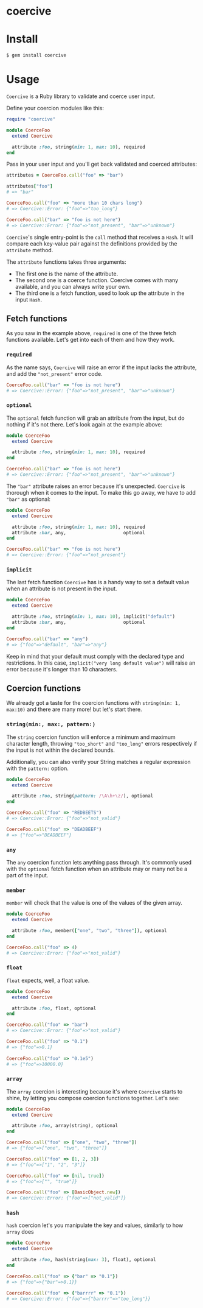 # coercive

# Install

```
$ gem install coercive
```

# Usage

`Coercive` is a Ruby library to validate and coerce user input.

Define your coercion modules like this:

```ruby
require "coercive"

module CoerceFoo
  extend Coercive

  attribute :foo, string(min: 1, max: 10), required
end
```

Pass in your user input and you'll get back validated and coerced attributes:

```ruby
attributes = CoerceFoo.call("foo" => "bar")

attributes["foo"]
# => "bar"

CoerceFoo.call("foo" => "more than 10 chars long")
# => Coercive::Error: {"foo"=>"too_long"}

CoerceFoo.call("bar" => "foo is not here")
# => Coercive::Error: {"foo"=>"not_present", "bar"=>"unknown"}
```

`Coercive`'s single entry-point is the `call` method that receives a `Hash`. It will compare each key-value pair against the definitions provided by the `attribute` method.

The `attribute` functions takes three arguments:
* The first one is the name of the attribute.
* The second one is a coerce function. Coercive comes with many available, and you can always write your own.
* The third one is a fetch function, used to look up the attribute in the input `Hash`.

## Fetch functions

As you saw in the example above, `required` is one of the three fetch functions available. Let's get into each of them and how they work.

### `required`

As the name says, `Coercive` will raise an error if the input lacks the attribute, and add the `"not_present"` error code.

```ruby
CoerceFoo.call("bar" => "foo is not here")
# => Coercive::Error: {"foo"=>"not_present", "bar"=>"unknown"}
```

### `optional`

The `optional` fetch function will grab an attribute from the input, but do nothing if it's not there. Let's look again at the example above:

```ruby
module CoerceFoo
  extend Coercive

  attribute :foo, string(min: 1, max: 10), required
end

CoerceFoo.call("bar" => "foo is not here")
# => Coercive::Error: {"foo"=>"not_present", "bar"=>"unknown"}
```

The `"bar"` attribute raises an error because it's unexpected. `Coercive` is thorough when it comes to the input. To make this go away, we have to add `"bar"` as optional:

```ruby
module CoerceFoo
  extend Coercive

  attribute :foo, string(min: 1, max: 10), required
  attribute :bar, any,                     optional
end

CoerceFoo.call("bar" => "foo is not here")
# => Coercive::Error: {"foo"=>"not_present"}
```

### `implicit`

The last fetch function `Coercive` has is a handy way to set a default value when an attribute is not present in the input.

```ruby
module CoerceFoo
  extend Coercive

  attribute :foo, string(min: 1, max: 10), implicit("default")
  attribute :bar, any,                     optional
end

CoerceFoo.call("bar" => "any")
# => {"foo"=>"default", "bar"=>"any"}
```

Keep in mind that your default must comply with the declared type and restrictions. In this case, `implicit("very long default value")` will raise an error because it's longer than 10 characters.

## Coercion functions

We already got a taste for the coercion functions with `string(min: 1, max:10)` and there are many more! but let's start there.

### `string(min:, max:, pattern:)`

The `string` coercion function will enforce a minimum and maximum character length, throwing `"too_short"` and `"too_long"` errors respectively if the input is not within the declared bounds.

Additionally, you can also verify your String matches a regular expression with the `pattern:` option.

```ruby
module CoerceFoo
  extend Coercive

  attribute :foo, string(pattern: /\A\h+\z/), optional
end

CoerceFoo.call("foo" => "REDBEETS")
# => Coercive::Error: {"foo"=>"not_valid"}

CoerceFoo.call("foo" => "DEADBEEF")
# => {"foo"=>"DEADBEEF"}
```

### `any`

The `any` coercion function lets anything pass through. It's commonly used with the `optional` fetch function when an attribute may or many not be a part of the input.

### `member`

`member` will check that the value is one of the values of the given array.

```ruby
module CoerceFoo
  extend Coercive

  attribute :foo, member(["one", "two", "three"]), optional
end

CoerceFoo.call("foo" => 4)
# => Coercive::Error: {"foo"=>"not_valid"}
```

### `float`

`float` expects, well, a float value.

```ruby
module CoerceFoo
  extend Coercive

  attribute :foo, float, optional
end

CoerceFoo.call("foo" => "bar")
# => Coercive::Error: {"foo"=>"not_valid"}

CoerceFoo.call("foo" => "0.1")
# => {"foo"=>0.1}
  
CoerceFoo.call("foo" => "0.1e5")
# => {"foo"=>10000.0}
```

### `array`

The `array` coercion is interesting because it's where `Coercive` starts to shine, by letting you compose coercion functions together. Let's see:

```ruby
module CoerceFoo
  extend Coercive

  attribute :foo, array(string), optional
end

CoerceFoo.call("foo" => ["one", "two", "three"])
# => {"foo"=>["one", "two", "three"]}

CoerceFoo.call("foo" => [1, 2, 3])
# => {"foo"=>["1", "2", "3"]}

CoerceFoo.call("foo" => [nil, true])
# => {"foo"=>["", "true"]}

CoerceFoo.call("foo" => [BasicObject.new])
# => Coercive::Error: {"foo"=>["not_valid"]}
```

### `hash`

`hash` coercion let's you manipulate the key and values, similarly to how `array` does

```ruby
module CoerceFoo
  extend Coercive

  attribute :foo, hash(string(max: 3), float), optional
end

CoerceFoo.call("foo" => {"bar" => "0.1"})
# => {"foo"=>{"bar"=>0.1}}

CoerceFoo.call("foo" => {"barrrr" => "0.1"})
# => Coercive::Error: {"foo"=>{"barrrr"=>"too_long"}}
```
